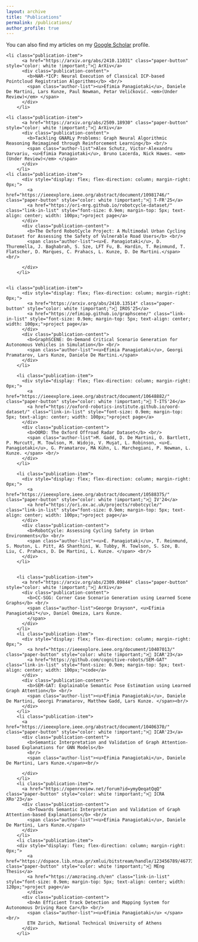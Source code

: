 ```yaml
---
layout: archive
title: "Publications"
permalink: /publications/
author_profile: true
---
```

<head>
<style>
.sparse-list:last-child{
	margin-bottom: 0;
}
.link-in-list {
  color: #39c;
  font-weight: 400;
  text-decoration: none;
}
.author-list {
  font-size: 0.9em;
  color: #000000ff;
}
.publication-item {
  display: flex;
  align-items: flex-start;
  margin-bottom: 10px;
  padding: 15px;
  border: 1px solid #ffffffff;
  background-color: #fafafa;
}
.paper-button {
  flex-shrink: 0;
  margin-right: 20px;
  padding: 4px 6px;
  background-color: #002147;
  color: white !important;
  text-decoration: none !important;
  font-size: 0.8em;
  font-weight: bold;
  border-radius: 4px;
  min-width: 100px;
  text-align: center;
}
.paper-button:hover {
  background-color: #105ba5ff;
  color: white !important;
  text-decoration: none !important;
}
.publication-content {
  flex: 1;
}
.no-bullets {
  list-style: none;
  padding-left: 0;
}
</style>
</head>

  You can also find my articles on my [Google Scholar](https://scholar.google.com/citations?user=f3wO9MYAAAAJ&hl=en&oi=sra) profile.

<ul class="sparse-list no-bullets">

	<li class="publication-item">
          <a href="https://arxiv.org/abs/2410.11031" class="paper-button" style="color: white !important;">📄 ArXiv</a>
          <div class="publication-content">
            <b>NAR-*ICP: Neural Execution of Classical ICP-based Pointcloud Registration Algorithms</b> <br/>
            <span class="author-list"><u>Efimia Panagiotaki</u>, Daniele De Martini, Lars Kunze, Paul Newman, Petar Veličković. <em>(Under Review)</em> </span>
          </div>
        </li>
        
	<li class="publication-item">
          <a href="https://arxiv.org/abs/2509.18930" class="paper-button" style="color: white !important;">📄 ArXiv</a>
          <div class="publication-content">
            <b>Tackling GNARLy Problems: Graph Neural Algorithmic Reasoning Reimagined through Reinforcement Learning</b> <br/>
            <span class="author-list">Alex Schutz, Victor-Alexandru Darvariu, <u>Efimia Panagiotaki</u>, Bruno Lacerda, Nick Hawes. <em>(Under Review)</em> </span>
          </div>
        </li>
	<li class="publication-item">
          <div style="display: flex; flex-direction: column; margin-right: 0px;">
            <a href="https://ieeexplore.ieee.org/abstract/document/10981746/" class="paper-button" style="color: white !important;">📄 T-FR'25</a>
            <a href="https://ori-mrg.github.io/robotcycle-dataset/" class="link-in-list" style="font-size: 0.9em; margin-top: 5px; text-align: center; width: 100px;">project page</a>
          </div>
          <div class="publication-content">
            <b>The Oxford RobotCycle Project: A Multimodal Urban Cycling Dataset for Assessing the Safety of Vulnerable Road Users</b> <br/>
            <span class="author-list"><u>E. Panagiotaki</u>, D. Thuremella, J. Baghabrah, S. Sze, LFT Fu, B. Hardin, T. Reinmund, T. Flatscher, D. Marques, C. Prahacs, L. Kunze, D. De Martini.</span> <br/>
            
          </div>
        </li>


	<li class="publication-item">
          <div style="display: flex; flex-direction: column; margin-right: 0px;">
            <a href="https://arxiv.org/abs/2410.13514" class="paper-button" style="color: white !important;">📄 IROS'25</a>
            <a href="https://efimiap.github.io/graphscene/" class="link-in-list" style="font-size: 0.9em; margin-top: 5px; text-align: center; width: 100px;">project page</a>
          </div>
          <div class="publication-content">
            <b>GraphSCENE: On-Demand Critical Scenario Generation for Autonomous Vehicles in Simulation</b> <br/>
            <span class="author-list"><u>Efimia Panagiotaki</u>, Georgi Pramatarov, Lars Kunze, Daniele De Martini.</span>
          </div>
        </li>

        <li class="publication-item">
          <div style="display: flex; flex-direction: column; margin-right: 0px;">
            <a href="https://ieeexplore.ieee.org/abstract/document/10648882/" class="paper-button" style="color: white !important;">📄 T-ITS'24</a>
            <a href="https://oxford-robotics-institute.github.io/oord-dataset/" class="link-in-list" style="font-size: 0.9em; margin-top: 5px; text-align: center; width: 100px;">project page</a>
          </div>
          <div class="publication-content">
            <b>OORD: The Oxford Offroad Radar Dataset</b> <br/>
            <span class="author-list">M. Gadd, D. De Martini, O. Bartlett, P. Murcutt, M. Towlson, M. Widojo, V. Muşat, L. Robinson, <u>E. Panagiotaki</u>, G. Pramatarov, MA Kühn, L. Marchegiani, P. Newman, L. Kunze. </span> <br/>
          </div>
        </li>

        <li class="publication-item">
          <div style="display: flex; flex-direction: column; margin-right: 0px;">
            <a href="https://ieeexplore.ieee.org/abstract/document/10588375/" class="paper-button" style="color: white !important;">📄 IV'24</a>
            <a href="https://ori.ox.ac.uk/projects/robotcycle/" class="link-in-list" style="font-size: 0.9em; margin-top: 5px; text-align: center; width: 100px;">project page</a>
          </div>
          <div class="publication-content">
            <b>RobotCycle: Assessing Cycling Safety in Urban Environments</b> <br/>
            <span class="author-list"><u>E. Panagiotaki</u>, T. Reinmund, S. Mouton, L. Pitt, AS Shanthini, W. Tubby, M. Towlson, S. Sze, B. Liu, C. Prahacs, D. De Martini, L. Kunze. </span> <br/>
          </div>
        </li>


        <li class="publication-item">
          <a href="https://arxiv.org/abs/2309.09844" class="paper-button" style="color: white !important;">📄 ArXiv</a>
          <div class="publication-content">
            <b>CC-SGG: Corner Case Scenario Generation using Learned Scene Graphs</b> <br/>
            <span class="author-list">George Drayson*, <u>Efimia Panagiotaki*</u>, Daniel Omeiza, Lars Kunze.  
            </span>
          </div>
        </li>
        <li class="publication-item">
          <div style="display: flex; flex-direction: column; margin-right: 0px;">
            <a href="https://ieeexplore.ieee.org/document/10407013/" class="paper-button" style="color: white !important;">📄 ICAR'23</a>
            <a href="https://github.com/cognitive-robots/SEM-GAT" class="link-in-list" style="font-size: 0.9em; margin-top: 5px; text-align: center; width: 100px;">code</a>
          </div>
          <div class="publication-content">
            <b>SEM-GAT: Explainable Semantic Pose Estimation using Learned Graph Attention</b> <br/>
            <span class="author-list"><u>Efimia Panagiotaki</u>, Daniele De Martini, Georgi Pramatarov, Matthew Gadd, Lars Kunze. </span><br/>
          </div>
        </li>
        <li class="publication-item">
          <a href="https://ieeexplore.ieee.org/abstract/document/10406370/" class="paper-button" style="color: white !important;">📄 ICAR'23</a>
          <div class="publication-content">
            <b>Semantic Interpretation and Validation of Graph Attention-based Explanations for GNN Models</b> 
            <br/>
            <span class="author-list"><u>Efimia Panagiotaki</u>, Daniele De Martini, Lars Kunze.</span><br/>
        
          </div>
        </li>
        <li class="publication-item">
          <a href="https://openreview.net/forum?id=ymyQeqatQqQ" class="paper-button" style="color: white !important;">📄 ICRA XRo'23</a>
          <div class="publication-content">
            <b>Towards Semantic Interpretation and Validation of Graph Attention-based Explanations</b> <br/>
            <span class="author-list"><u>Efimia Panagiotaki</u>, Daniele De Martini, Lars Kunze.</span>
          </div>
        </li>
        <li class="publication-item">
        <div style="display: flex; flex-direction: column; margin-right: 0px;">
            <a href="https://dspace.lib.ntua.gr/xmlui/bitstream/handle/123456789/46773/Diplwmatiki_Efimia_Panagiotaki.pdf" class="paper-button" style="color: white !important;">📄 MEng Thesis</a>
            <a href="https://amzracing.ch/en" class="link-in-list" style="font-size: 0.9em; margin-top: 5px; text-align: center; width: 120px;">project page</a>
            </div>
          <div class="publication-content">
            <b>An Efficient Track Detection and Mapping System for Autonomous Driving Race Car</b> <br/>
            <span class="author-list"><u>Efimia Panagiotaki</u> </span> <br/>
            ETH Zurich, National Technical University of Athens
          </div>
        </li>
</ul>

